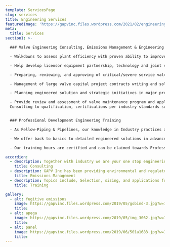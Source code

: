 ```yaml
---
template: ServicesPage
slug: services
title: Engineering Services
featuredImage: 'https://gapvinc.files.wordpress.com/2021/02/engineering-sevices.png?'
meta:
  title: Services
section1: >-

  ### Valve Engineering Consulting, Emissions Management & Engineering Risk Assessments

  - Walkdowns to assess plant efficiency with proven ability to improve bottom line by Cost/Time savings in startup commissioning with safety first.

  - Help develop licensor equipment partnership, technology and joint venture engineered solutions.

  - Preparing, reviewing, and approving of critical/severe service valve engineered specifications and solutions by assessing suppliers.

  - Management of large valve capital project contracts writing and solution integrator.

  - Planning engineered solution and strategic initiatives in major project pursuit.

  - Provide review and assessment of valve maintenance program and applicable tools assessment and solutions towards uninterrupted operations.
  Consulting to qualification, certifications per industry standards such as API, ASME, PIP, NACE, ISO, GHOST etc.


  ### Professional Development Engineering Training

  - As Fellow-Piping & Pipelines, our knowledge in Industry practices and codes meets or exceeds with our peer group and have experience in offering trainings that are supported by industry experts in most applications. Our training courses are tailored to audience such as engineers, technicians, operations, reliability, EHS, HSE and management.

  - We offer back to basics to detailed engineered solutions in advanced understanding. For example, Fugitive Emissions, Methane Emissions Management, Double Block and Bleed & Double Isolation and Bleed, training can be provided at your facility, off-site or live online.

  - Our training hours are certified and can be claimed towards Professional Engineering Development credits.

accordion:
  - description: Together with industry we are your one stop engineering consulting shop for valves, piping, PSV’s, relief systems, instrument and valve solutions to your plants in providing consulting to start-up services, commissioning, troubleshooting, diagnostic and calibration.  
    title: Consulting
  - description: GAPV Inc has been providing environmental and regulatory services since 2018 Our programs comply with AER Directive 060 to reduce methane emissions. We offer the following fugitive emissions services, Develop company specific fugitive emissions management program, Fugitive emissions surveys, Fugitive emissions quantification and reporting, Leak detection & repair, Perform “at time of survey” leak remediation, Oil & gas pre-start up leak detection, Pre-turnaround fugitive emissions surveys, Develop MRRCP – methane reduction retrofit compliance plan, Software solutions – leak inventory, remediation tracking, FFVS, EMI. GAPV INC can help develop your Fugitive Emissions Management Program. We’ll provide you a comprehensive plan for detecting and measuring fugitive emissions. Leak Detection & Repair Services, Visualize fugitive hydrocarbon leaks with thermal imaging through our use of FLIR cameras. The safest way to see methane leaks.  We utilize the FLIR GFx320 camera to pinpoint the exact source of the emissions and locate even the smallest leaks so that repairs can begin immediately
    title: Emissions Management
  - description: Topics include, Selection, sizing, and applications for control and isolation valves, and actuators and related equipment. Valve selection, design and installation in modularization. Control Valves, PED and ATEX Directives. Safety Integrity Levels in Valves. Safety Valves 101. Valves 101 (Valve Basics) and 201 (Advanced Valves and Actuators). Pressure Seal Valves 101 (Basics and hands-on understanding to pressure seal design and application requirements). Double Block and Bleed & Double Isolation and Bleed Cryogenic Valves 101 (Basics and hands-on understanding to cryogenic valve design and application requirements). Compression Packing 101 ((Basics and hands-on understanding to packing and application requirements). Gaskets 101 (Basics and hands-on understanding to gaskets and application requirements). Pressure Control Valves 101 (Basics and hands-on understanding to design and application requirements). Valve Selection in Mining Slurry Service – An Application based solution. Engineering Assessment guidelines per CSA Z662-19 and applicable requirements. Valves in Coking Solutions (Basics and hands-on understanding to design and application requirements). Fugitive Emissions (this includes, LDAR, Optical Imaging, Flaring BOWN, PHA, PSM and Air permitting). Monitoring and Environmental, legal requirements. Bolted Flange Connection Engineering 101 (Basics and hands-on understanding to design and application requirements). Air Quality Roadmap (Includes, Air Quality, Air Emission, Ambient Air Monitoring, Air Quality Permitting). Pressure Relief Devices and Requirements per AB-524 (Absa). API RP574 Process Safety Training. Pressure Equipment Integrity Management per API510. Piping Inspection Code API570. API RP578 PMI Guidelines and application procedure training. An Introduction to API Standards. Valves per CSA/API/ASME. ASME B31.1, B31.3 & B31.4 training. Asset Integrity Management Systems Training. Bolting-Torqueing 101. Castings Vs Forgings in Current Industry. Flange Connections 101. Flexible Couplings 101 Isolation Techniques to meet OHS Code Training. Emissions Management – Applicable Codes, Standards and Practices. Flex hose training 101 (Basics and hands-on understanding to design and application requirements). Flow Assurance Basics 101 (Basics and hands-on understanding to design and application requirements). Flare and Relief 101 (Basics and hands-on understanding to design and application requirements). Isolation Philosophy and Valve Selections. Understanding Materials in Valve Engineering Technology. Over pressure protection by system design, AB525 Training. Pipeline Design Guidelines Training. Pipeline Integrity Management – Training. How to prevent pipeline failure in SDT applications with practical examples. Surge Relief / Transient Relief / Hydraulic Analysis Training, this includes Sizing and Selection of Surge Relief Valves. Relieving systems (PSVs, Bursting Discs, Pilot Operated Relief Valves, Tank Breathing Valves, Danflo Relief, Daniel Relief, GE Surgeflo Relief comparison study). Water Hammer 101 (Basics and hands-on understanding to design and application requirements). Check Valve Sizing and Selection requirements. Valve Maintenance (Basics and hands-on understanding to design and application requirements). Valves for Engineering Managers. Valves Fundamentals training for matinees. Valve & Actuator 101
    title: Training

gallery:
  - alt: fugitive emissions
    image: https://gapvinc.files.wordpress.com/2019/05/gobind-3.jpg?w=1000&h=
    title: 
  - alt: apega
    image: https://gapvinc.files.wordpress.com/2019/05/img_3062.jpg?w=1000&h=
    title:
  - alt: panel
    image: https://gapvinc.files.wordpress.com/2019/06/501a1683.jpg?w=1200&h=
    title: 
---
```

